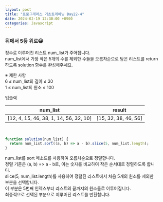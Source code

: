 ```yaml
---
layout: post
title: "프로그래머스 기초트레이닝 Day22-4"
date: 2024-02-19 12:30:00 +0900
categories: Javascript
---
```


### 뒤에서 5등 위로😀

정수로 이루어진 리스트 num_list가 주어집니다.<br>
num_list에서 가장 작은 5개의 수를 제외한 수들을 오름차순으로 담은 리스트를 return하도록 solution 함수를 완성해주세요.<br>

※ 제한 사항<br>
6 ≤ num_list의 길이 ≤ 30<br>
1 ≤ num_list의 원소 ≤ 100<br>

입출력 <br>

|                num_list                |        result        |
| :------------------------------------: | :------------------: |
| [12, 4, 15, 46, 38, 1, 14, 56, 32, 10] | [15, 32, 38, 46, 56] |

<br>

```javascript
function solution(num_list) {
  return num_list.sort((a, b) => a - b).slice(5, num_list.length);
}
```

num_list를 sort 메소드를 사용하여 오름차순으로 정렬합니다.<br>
정렬 기준은 (a, b) => a - b로, 이는 숫자를 비교하여 작은 순서대로 정렬하도록 합니다.<br>
slice(5, num_list.length)를 사용하여 정렬된 리스트에서 처음 5개의 원소를 제외한 부분을 선택합니다.<br>
이 부분은 5번째 인덱스부터 리스트의 끝까지의 원소들로 이루어집니다.<br>
최종적으로 선택된 부분으로 이루어진 리스트를 반환합니다.<br>
